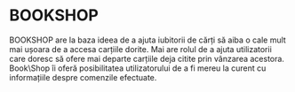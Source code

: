 # BOOKSHOP


BOOKSHOP are la baza ideea de a ajuta iubitorii de cărți să aiba o cale mult mai ușoara de a accesa carțiile dorite. Mai are rolul de a ajuta utilizatorii care doresc să ofere mai departe carțiile deja citite prin vânzarea acestora. Book\Shop îi oferă posibilitatea utilizatorului de a fi mereu la curent cu informațiile despre comenzile efectuate.


